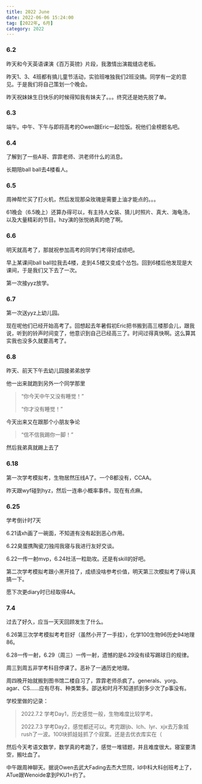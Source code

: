 ```yaml
---
title: 2022 June
date: 2022-06-06 15:24:00
tag: [2022年, 6月]
category: 2022
---
```


### 6.2

昨天和今天英语课演《百万英镑》片段，我激情出演裁缝店老板。

昨天1、3、4班都有搞儿童节活动，实验班唯独我们2班没搞。同学有一定的意见。于是我们将自己策划一个晚会。

昨天祝妹妹生日快乐的时候得知我有妹夫了。。。终究还是她先脱了单。

### 6.3

端午。中午、下午与即将高考的Owen跟Eric一起恰饭。祝他们金榜题名吧。

### 6.4

了解到了一些A哥、霏霏老师、洪老师什么的消息。

长期陪ball ball去4楼看人。

### 6.5

周神帮忙买了打火机，然后发现那朵玫瑰是需要上油才能点的。。。

61晚会（6.5晚上）还算办得可以，有主持人女装、猜儿时照片、真大、海龟汤，以及大量精彩的节目。hzy演的张悦纳真的绝了啊。

### 6.6

明天就高考了，那就祝参加高考的同学们考得好成绩吧。

早上某课间ball ball拉我去4楼，走到4.5楼又变成个怂包。回到6楼后他发现是大课间，于是我们又下去了一次。

第一次接yyz放学。

### 6.7

第一次送yyz上幼儿园。

现在呢他们已经开始高考了。回想起去年暑假初Eric把书搬到高三楼那会儿，跟我说，听到的铃声时间变了，他意识到自己已经高三了。时间过得真快啊。这么算其实我也没多久就要高考了。

### 6.8

昨天、前天下午去幼儿园接弟弟放学

他一出来就跑到另外一个同学那里

> “你今天中午又没有睡觉！”
>
> “你才没有睡觉！”

今天出来又在跟那个小朋友争论

> “信不信我踢你一脚！”

然后我弟真就踢上去了

### 6.18

第一次学考模拟考，生物居然压线A了。一个B都没有，CCAA。

昨天跟wyf碰到hyz，然后一连串小概率事件。现在有点麻。

### 6.25

学考倒计时7天

6.21请xh画了一碗面，不知道有没有起到恶心作用。

6.22臭蛋携陶瓷刀独闯我寝与我进行友好交谈。

6.22一传一射mvp，6.24社活一粒助攻。还是有skill的好吧。

第二次学考模拟考跟小黑开挂了，成绩没啥参考价值，明天第三次模拟考了得认真搞一下。

愿下次更diary时已经取得4A。

### 7.4

过去了好久，应当一天天回顾发生了什么。

6.26第三次学考模拟考考巨好（虽然小开了一手挂），化学100生物96历史94地理86。

6.28一传一射，6.29（周三）一传一射，遗憾的是6.29没有续写踢球日的规律。

周三到周五非学考科目停课了。恶补了一通历史地理。

周四晚开始就搬到图书馆二楼自习了，霏霏老师杀疯了。generals、yorg、agar、CS……应有尽有、种类繁多。邵达和时月不知道抓到多少次了p事没有。

学校里做的记录：

> 2022.7.2 学考Day1，历史感觉一般，生物难度比较学考。
>
> 2022.7.3 学考Day2，感觉都还可以。考完跟ljb、lch、lyr、xjx去万象城rush了一波。100块抓娃娃抓了个寂寞。还是去优衣库实在（

然后今天考语文数学，数学真的考跪了，感觉一堆错题，并且难度很大。寝室要清空，搬吐血了。

中午跟周神聊天。据说Owen去武大Fading去杰大竺院，ld中科大科创班考上了，ATue跟Wenoide拿到PKU1=约了。